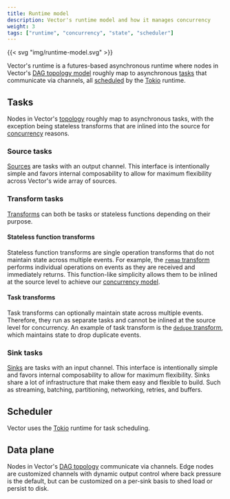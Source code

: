 ```yaml
---
title: Runtime model
description: Vector's runtime model and how it manages concurrency
weight: 3
tags: ["runtime", "concurrency", "state", "scheduler"]
---
```


{{< svg "img/runtime-model.svg" >}}

Vector's runtime is a futures-based asynchronous runtime where nodes in Vector's [DAG topology model][pipeline] roughly map to asynchronous [tasks](#tasks) that communicate via channels, all [scheduled](#scheduler) by the [Tokio][tokio] runtime.

## Tasks

Nodes in Vector's [topology][pipeline] roughly map to asynchronous tasks, with the exception being stateless transforms that are inlined into the source for [concurrency][concurrency] reasons.

### Source tasks

[Sources][sources] are tasks with an output channel. This interface is intentionally simple and favors internal composability to allow for maximum flexibility across Vector's wide array of sources.

### Transform tasks

[Transforms][transforms] can both be tasks or stateless functions depending on their purpose.

#### Stateless function transforms

Stateless function transforms are single operation transforms that do not maintain state across multiple events. For example, the [`remap` transform][remap] performs individual operations on events as they are received and immediately returns. This function-like simplicity allows them to be inlined at the source level to achieve our [concurrency model][concurrency].

#### Task transforms

Task transforms can optionally maintain state across multiple events. Therefore, they run as separate tasks and cannot be inlined at the source level for concurrency. An example of task transform is the [`dedupe` transform][dedupe], which maintains state to drop duplicate events.

### Sink tasks

[Sinks][sinks] are tasks with an input channel. This interface is intentionally simple and favors internal composability to allow for maximum flexibility. Sinks share a lot of infrastructure that make them easy and
flexible to build. Such as streaming, batching, partitioning, networking, retries, and buffers.

## Scheduler

Vector uses the [Tokio][tokio] runtime for task scheduling.

## Data plane

Nodes in Vector's [DAG topology][pipeline] communicate via channels. Edge nodes are customized channels with dynamic output control where back pressure is the default, but can be customized on a per-sink basis to shed load or persist to disk.

[concurrency]: /docs/architecture/concurrency-model
[dedupe]: /docs/reference/configuration/transforms/dedupe
[pipeline]: /docs/architecture/pipeline-model
[remap]: /docs/reference/configuration/transforms/remap
[tokio]: https://tokio.rs
[sinks]: /docs/reference/configuration/sinks
[sources]: /docs/reference/configuration/sources
[transforms]: /docs/reference/configuration/transforms
